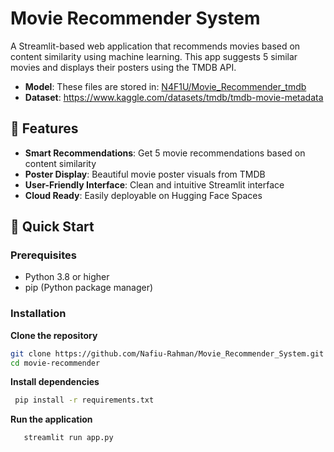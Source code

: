 # Movie Recommender System

A Streamlit-based web application that recommends movies based on content similarity using machine learning. This app suggests 5 similar movies and displays their posters using the TMDB API.
- **Model**: These files are stored in: [N4F1U/Movie_Recommender_tmdb](https://huggingface.co/N4F1U/Movie_Recommender_tmdb)
- **Dataset**: https://www.kaggle.com/datasets/tmdb/tmdb-movie-metadata

## 🌟 Features

- **Smart Recommendations**: Get 5 movie recommendations based on content similarity
- **Poster Display**: Beautiful movie poster visuals from TMDB
- **User-Friendly Interface**: Clean and intuitive Streamlit interface
- **Cloud Ready**: Easily deployable on Hugging Face Spaces


## 🚀 Quick Start

### Prerequisites

- Python 3.8 or higher
- pip (Python package manager)

### Installation

**Clone the repository**
   ```bash
   git clone https://github.com/Nafiu-Rahman/Movie_Recommender_System.git
   cd movie-recommender
   ```
**Install dependencies**
   ```bash
    pip install -r requirements.txt
   ```
**Run the application**
```bash
   streamlit run app.py
   ```
